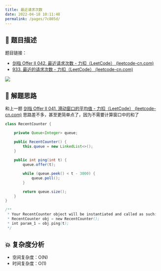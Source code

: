 ```yaml
---
title: 最近请求次数
date: 2022-04-18 10:11:48
permalink: /pages/7c805d/
---
```

## 📃 题目描述

题目链接：

- [剑指 Offer II 042. 最近请求次数 - 力扣（LeetCode） (leetcode-cn.com)](https://leetcode-cn.com/problems/H8086Q/)
- [933. 最近的请求次数 - 力扣（LeetCode） (leetcode-cn.com)](https://leetcode-cn.com/problems/number-of-recent-calls/)

![](https://cs-wiki.oss-cn-shanghai.aliyuncs.com/img/20220418101232.png)

## 🔔 解题思路

和上一题 [剑指 Offer II 041. 滑动窗口的平均值 - 力扣（LeetCode） (leetcode-cn.com)](https://leetcode-cn.com/problems/qIsx9U/) 思路差不多，甚至更简单点了，因为不需要计算窗口中的和了


```java
class RecentCounter {

    private Queue<Integer> queue;

    public RecentCounter() {
        this.queue = new LinkedList<>();
    }
    
    public int ping(int t) {
        queue.offer(t);

        while (queue.peek() < t - 3000) {
            queue.poll();
        }

        return queue.size();
    }
}

/**
 * Your RecentCounter object will be instantiated and called as such:
 * RecentCounter obj = new RecentCounter();
 * int param_1 = obj.ping(t);
 */
```



## 💥 复杂度分析

- 空间复杂度：O(N)
- 时间复杂度：O(1)

